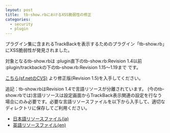 ```yaml
---
leyout: post
title:  tb-show.rbにおけるXSS脆弱性の修正
categories:
  - security
  - plugin
---
```

プラグイン集に含まれるTrackBackを表示するためのプラグイン「tb-show.rb」にXSS脆弱性が発見されました。

対象となるtb-show.rbは
:plugin直下のtb-show.rb:Revision 1.4以前
:plugin/trackbackの下のtb-show.rb:Revision 1.15〜1.19まで
です。

[こちら(sf.netのCVS)](http://cvs.sourceforge.net/viewcvs.py/tdiary/plugin/tb-show.rb)
より修正版(Revision 1.5)を入手してください。

追記：tb-show.rbはRevision 1.4で言語リソースが分離されています。
(今のtb-show.rbでは)言語リソースは設定画面からTrackBack表示関連の設定を行なう場合にのみ必要です。必要な言語リソースファイルを以下から入手して、適切なディレクトリに保存してご利用ください。
* [日本語リソースファイル(ja)](http://cvs.sourceforge.net/viewcvs.py/tdiary/plugin/ja/tb-show.rb)
* [英語リソースファイル(en)](http://cvs.sourceforge.net/viewcvs.py/tdiary/plugin/en/tb-show.rb)

